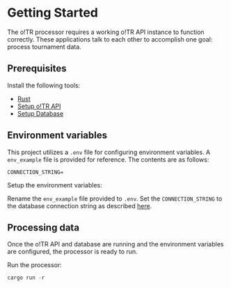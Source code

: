 # Getting Started

The o!TR processor requires a working o!TR API instance to function correctly. These applications talk to each other to accomplish one goal: process tournament data.

## Prerequisites

Install the following tools:

- [Rust](https://www.rust-lang.org/)
- [Setup o!TR API](o-TR-API.md)
- [Setup Database](o-TR-Database.md)

## Environment variables

This project utilizes a `.env` file for configuring environment variables. A `env_example` file is provided for reference. The contents are as follows:

```
CONNECTION_STRING=
```

Setup the environment variables:

<procedure>
<step>
Rename the <code>env_example</code> file provided to <code>.env</code>.
</step>
<step>
Set the <code>CONNECTION_STRING</code> to the database connection string as described <a href="Database-Setup.md">here</a>.
</step>
</procedure>

## Processing data

Once the o!TR API and database are running and the environment variables are configured, the processor is ready to run.

Run the processor:

```Rust
cargo run -r
```